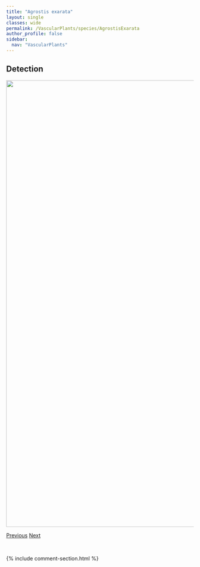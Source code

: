 ```yaml
---
title: "Agrostis exarata"
layout: single
classes: wide
permalink: /VascularPlants/species/AgrostisExarata
author_profile: false
sidebar:
  nav: "VascularPlants"
---
```


<h2>Detection</h2>

<a href="https://drive.google.com/uc?export=view&id=1Jic73FeORVND3qKaYSkKjClB9jLMYFRn">
<img src="https://drive.google.com/uc?export=view&id=1Jic73FeORVND3qKaYSkKjClB9jLMYFRn" height = "1200" width = "800">
</a>


<a href="/DevelopmentWebsite/VascularPlants/species/Agrostis" class="pagination--pager" title="Agrostis">Previous</a> <a href="/DevelopmentWebsite/VascularPlants/species/AgrostisScabra" class="pagination--pager" title="Rough Hair Grass">Next</a>

<p>&nbsp;</p>

{% include comment-section.html %}
